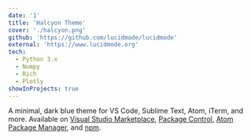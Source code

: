 ```yaml
---
date: '1'
title: 'Halcyon Theme'
cover: './halcyon.png'
github: 'https://github.com/lucidmode/lucidmode'
external: 'https://www.lucidmode.org'
tech:
  - Python 3.x
  - Numpy
  - Rich
  - Plotly
showInProjects: true
---
```


A minimal, dark blue theme for VS Code, Sublime Text, Atom, iTerm, and more. Available on [Visual Studio Marketplace](https://marketplace.visualstudio.com/items?itemName=brittanychiang.halcyon-vscode), [Package Control](https://packagecontrol.io/packages/Halcyon%20Theme), [Atom Package Manager](https://atom.io/themes/halcyon-syntax), and [npm](https://www.npmjs.com/package/hyper-halcyon-theme).
